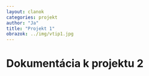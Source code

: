 ```yaml
---
layout: clanok
categories: projekt
author: "Ja"
title: "Projekt 1"
obrazok: ../img/vtip1.jpg
---
```

# Dokumentácia k projektu 2